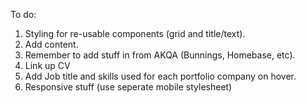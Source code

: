 To do:

1. Styling for re-usable components (grid and title/text).
2. Add content.
3. Remember to add stuff in from AKQA (Bunnings, Homebase, etc).
4. Link up CV
5. Add Job title and skills used for each portfolio company on hover.
6. Responsive stuff (use seperate mobile stylesheet)
